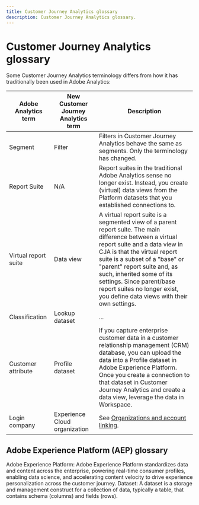```yaml
---
title: Customer Journey Analytics glossary
description: Customer Journey Analytics glossary.
---
```


# Customer Journey Analytics glossary

Some Customer Journey Analytics terminology differs from how it has traditionally been used in Adobe Analytics:

|Adobe Analytics term|New Customer Journey Analytics term|Description|
|---|---|---|
|Segment| Filter|Filters in Customer Journey Analytics behave the same as segments. Only the terminology has changed.|
|Report Suite| N/A|Report suites in the traditional Adobe Analytics sense no longer exist. Instead, you create (virtual) data views from the Platform datasets that you established connections to.|
|Virtual report suite|Data view|A virtual report suite is a segmented view of a parent report suite. The main difference between a virtual report suite and a data view in CJA is that the virtual report suite is a subset of a "base" or "parent" report suite and, as such, inherited some of its settings. Since parent/base report suites no longer exist, you define data views with their own settings. |
|Classification|Lookup dataset|...|
|Customer attribute|Profile dataset|If you capture enterprise customer data in a customer relationship management (CRM) database, you can upload the data into a Profile dataset in Adobe Experience Platform. Once you create a connection to that dataset in Customer Journey Analytics and create a data view, leverage the data in Workspace.|
|Login company|Experience Cloud organization|See [Organizations and account linking](https://docs.adobe.com/content/help/en/core-services/interface/manage-users-and-products/organizations.html#topic_C31CB834F109465A82ED57FF0563B3F1).|


## Adobe Experience Platform (AEP) glossary

Adobe Experience Platform: Adobe Experience Platform standardizes data and content across the enterprise, powering real-time consumer profiles, enabling data science, and accelerating content velocity to drive experience personalization across the customer journey.
Dataset: A dataset is a storage and management construct for a collection of data, typically a table, that contains schema (columns) and fields (rows).

